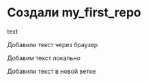 ﻿# Создали my_first_repo

text

Добавили текст через браузер

Добавим текст локально

Добавили текст в новой ветке